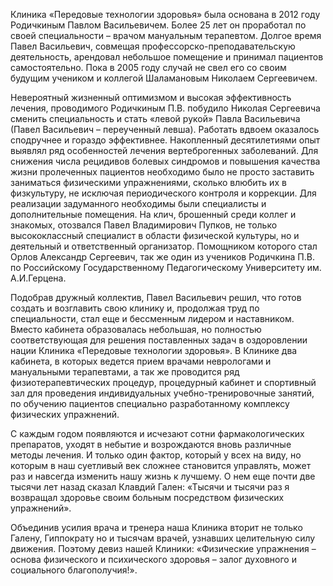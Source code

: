 Клиника «Передовые технологии здоровья» была основана в 2012 году Родичкиным Павлом Васильевичем. Более 25 лет он проработал по своей специальности – врачом мануальным терапевтом. Долгое время Павел Васильевич, совмещая профессорско-преподавательскую деятельность, арендовал небольшое помещение и принимал пациентов самостоятельно. Пока в 2005 году случай не свел его со своим будущим учеником и коллегой Шаламановым Николаем Сергеевичем.

Невероятный жизненный оптимизмом и высокая эффективность лечения, проводимого Родичкиным П.В. побудило Николая Сергеевича сменить специальность и стать «левой рукой» Павла Васильевича (Павел Васильевич – переученный левша). Работать вдвоем оказалось сподручнее и гораздо эффективнее. Накопленный десятилетиями опыт выявлял ряд особенностей лечения вертеброгенных заболеваний. Для снижения числа рецидивов болевых синдромов и повышения качества жизни пролеченных пациентов необходимо было не просто заставить заниматься физическими упражнениями, сколько влюбить их в физкультуру, не исключая периодического контроля и коррекции. Для реализации задуманного необходимы были специалисты и дополнительные помещения. На клич, брошенный среди коллег и знакомых, отозвался Павел Владимирович Пупков, не только высококлассный специалист в области физической культуры, но и деятельный и ответственный организатор. Помощником которого стал Орлов Александр Сергеевич, так же один из учеников Родичкина П.В. по Российскому Государственному Педагогическому Университету им. А.И.Герцена.

Подобрав дружный коллектив, Павел Васильевич решил, что готов создать и возглавить свою клинику и, продолжая труд по специальности, стал еще и бессменным лидером и наставником. Вместо кабинета образовалась небольшая, но полностью соответствующая для решения поставленных задач в оздоровлении нации Клиника «Передовые технологии здоровья». В Клинике два кабинета, в которых ведется прием врачами неврологами и мануальными терапевтами, а так же проводится ряд физиотерапевтических процедур, процедурный кабинет и спортивный зал для проведения индивидуальных учебно-тренировочные занятий, по обучению пациентов специально разработанному комплексу физических упражнений.

С каждым годом появляются и исчезают сотни фармакологических препаратов, уходят в небытие и возрождаются вновь различные методы лечения. И только один фактор, который у всех на виду, но которым в наш суетливый век сложнее становится управлять, может раз и навсегда изменить нашу жизнь к лучшему. О нем еще почти две тысячи лет назад сказал Клавдий Гален: «Тысячи и тысячи раз я возвращал здоровье своим больным посредством физических упражнений».

Объединив усилия врача и тренера наша Клиника вторит не только Галену, Гиппократу но и тысячам врачей, узнавших целительную силу движения. Поэтому девиз нашей Клиники: «Физические упражнения – основа физического и психического здоровья – залог духовного и социального благополучия!».
